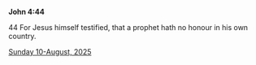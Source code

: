 **John 4:44**

44 For Jesus himself testified, that a prophet hath no honour in his own country.

[Sunday 10-August, 2025](https://getbible.life/kjv/John/4/44)
